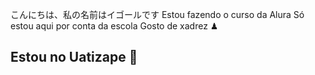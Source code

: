 こんにちは、私の名前はイゴールです
Estou fazendo o curso da Alura
Só estou aqui por conta da escola
Gosto de xadrez ♟
## Estou no Uatizape 🧭


<!--
**IgorNunes9/IgorNunes9** is a ✨ _special_ ✨ repository because its `README.md` (this file) appears on your GitHub profile.

Here are some ideas to get you started:

- 🔭 I’m currently working on ...
- 🌱 I’m currently learning ...
- 👯 I’m looking to collaborate on ...
- 🤔 I’m looking for help with ...
- 💬 Ask me about ...
- 📫 How to reach me: ...
- 😄 Pronouns: ...
- ⚡ Fun fact: ...
-->
